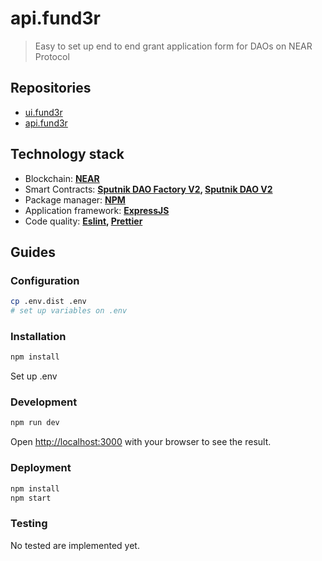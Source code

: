# api.fund3r

> Easy to set up end to end grant application form for DAOs on NEAR Protocol

## Repositories

- [ui.fund3r](https://github.com/NEAR-labs/ui.fund3r)
- [api.fund3r](https://github.com/NEAR-labs/api.fund3r)

## Technology stack

- Blockchain: **[NEAR](https://near.org/)**
- Smart Contracts: **[Sputnik DAO Factory V2](https://github.com/near-daos/sputnik-dao-contract/tree/main/sputnikdao-factory2), [Sputnik DAO V2](https://github.com/near-daos/sputnik-dao-contract/tree/main/sputnikdao2)**
- Package manager: **[NPM](https://www.npmjs.com/)**
- Application framework: **[ExpressJS](https://expressjs.com/)**
- Code quality: **[Eslint](https://eslint.org/), [Prettier](https://prettier.io/)**

## Guides

### Configuration

```bash
cp .env.dist .env
# set up variables on .env
```

### Installation

```bash
npm install
```

Set up .env

### Development

```bash
npm run dev
```

Open [http://localhost:3000](http://localhost:3000) with your browser to see the result.

### Deployment

```bash
npm install
npm start
```

### Testing

No tested are implemented yet.
